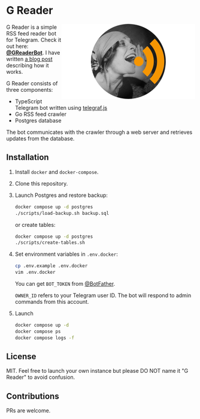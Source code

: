 # G Reader

<img align="right" height=200 src="/cover.png" alt="G Reader" />

G Reader is a simple RSS feed reader bot for Telegram. Check it out here: **[@GReaderBot](https://t.me/GReaderBot)**. I have written [a blog post](https://nikstar.me/post/greader/) describing how it works.

G Reader consists of three components: 

* TypeScript Telegram bot written using [telegraf.js](https://telegraf.js.org/)
* Go RSS feed crawler
* Postgres database

The bot communicates with the crawler through a web server and retrieves updates from the database.

## Installation

1. Install `docker` and `docker-compose`.

2. Clone this repository.

3. Launch Postgres and restore backup:
  
    ```bash
    docker compose up -d postgres 
    ./scripts/load-backup.sh backup.sql
    ```

    or create tables:

    ```bash
    docker compose up -d postgres 
    ./scripts/create-tables.sh
    ```


4. Set environment variables in `.env.docker`: 
    ```bash
    cp .env.example .env.docker
    vim .env.docker
    ```

    You can get `BOT_TOKEN` from [@BotFather](https://t.me/BotFather).

    `OWNER_ID` refers to your Telegram user ID. The bot will respond to admin commands from this account.

5. Launch

    ```bash
    docker compose up -d
    docker compose ps
    docker compose logs -f
    ```

## License

MIT. Feel free to launch your own instance but please DO NOT name it "G Reader" to avoid confusion.

## Contributions

PRs are welcome.

